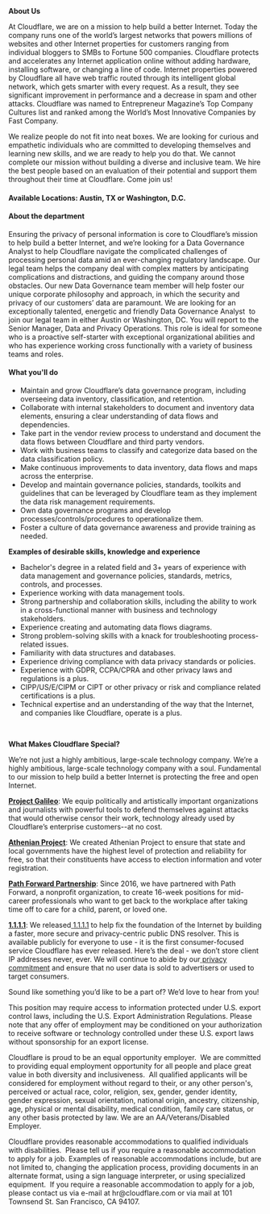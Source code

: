 <div class="content-intro">
	<div><strong>About Us</strong></div>
	<div>
		<p>At Cloudflare, we are on a mission to help build a better Internet. Today the company runs one of the world’s largest networks that powers millions of websites and other Internet properties for customers ranging from individual bloggers to SMBs to Fortune 500 companies. Cloudflare protects and accelerates any Internet application online without adding hardware, installing software, or changing a line of code. Internet properties powered by Cloudflare all have web traffic routed through its intelligent global network, which gets smarter with every request. As a result, they see significant improvement in performance and a decrease in spam and other attacks. Cloudflare was named to Entrepreneur Magazine’s Top Company Cultures list and ranked among the World’s Most Innovative Companies by Fast Company.&nbsp;</p>
		<p><span style="font-weight: 400;">We realize people do not fit into neat boxes. We are looking for curious and empathetic individuals who are committed to developing themselves and learning new skills, and we are ready to help you do that. We cannot complete our mission without building a diverse and inclusive team. We hire the best people based on an evaluation of their potential and support them throughout their time at Cloudflare. Come join us!&nbsp;</span></p>
	</div>
</div>
<h4>Available Locations: Austin, TX or Washington, D.C.</h4>
<h4>About the department</h4>
<p>Ensuring the privacy of personal information is core to Cloudflare’s mission to help build a better Internet, and we’re looking for a Data Governance Analyst to help Cloudflare navigate the complicated challenges of processing personal data amid an ever-changing regulatory landscape. Our legal team helps the company deal with complex matters by anticipating complications and distractions, and guiding the company around those obstacles. Our new Data Governance team member will help foster our unique corporate philosophy and approach, in which the security and privacy of our customers’ data are paramount. We are looking for an exceptionally talented, energetic and friendly Data Governance Analyst&nbsp; to join our legal team in either Austin or Washington, DC. You will report to the Senior Manager, Data and Privacy Operations. This role is ideal for someone who is a proactive self-starter with exceptional organizational abilities and who has experience working cross functionally with a variety of business teams and roles.&nbsp;</p>
<h4>What you'll do</h4>
<ul>
	<li>Maintain and grow Cloudflare’s data governance program, including overseeing data inventory, classification, and retention.</li>
	<li>Collaborate with internal stakeholders to document and inventory data elements, ensuring a clear understanding of data flows and dependencies.&nbsp;&nbsp;</li>
	<li>Take part in the vendor review process to understand and document the data flows between Cloudflare and third party vendors.&nbsp;</li>
	<li>Work with business teams to classify and categorize data based on the data classification policy.&nbsp;</li>
	<li>Make continuous improvements to data inventory, data flows and maps across the enterprise.</li>
	<li>Develop and maintain governance policies, standards, toolkits and guidelines that can be leveraged by Cloudflare team as they implement the data risk management requirements.&nbsp;</li>
	<li>Own data governance programs and develop processes/controls/procedures to operationalize them.&nbsp;</li>
	<li>Foster a culture of data governance awareness and provide training as needed.&nbsp;</li>
</ul>
<p><strong>Examples of desirable skills, knowledge and experience</strong></p>
<ul>
	<li>Bachelor's degree in a related field and 3+ years of experience with data management and governance policies, standards, metrics, controls, and processes.</li>
	<li>Experience working with data management tools.&nbsp;</li>
	<li>Strong partnership and collaboration skills, including the ability to work in a cross-functional manner with business and technology stakeholders.</li>
	<li>Experience creating and automating data flows diagrams.&nbsp;</li>
	<li>Strong problem-solving skills with a knack for troubleshooting process-related issues.</li>
	<li>Familiarity with data structures and databases.</li>
	<li>Experience driving compliance with data privacy standards or policies.</li>
	<li>Experience with GDPR, CCPA/CPRA and other privacy laws and regulations is a plus.&nbsp;</li>
	<li>CIPP/US/E/CIPM or CIPT or other privacy or risk and compliance related certifications is a plus.</li>
	<li>Technical expertise and an understanding of the way that the Internet, and companies like Cloudflare, operate is a plus.</li>
</ul>
<p>&nbsp;</p>
<div class="content-conclusion">
	<p><strong>What Makes Cloudflare Special?</strong></p>
	<p><span style="font-weight: 400;">We’re not just a highly ambitious, large-scale technology company. We’re a highly ambitious, large-scale technology company with a soul. Fundamental to our mission to help build a better Internet is protecting the free and open Internet.</span></p>
	<p><a href="https://blog.cloudflare.com/protecting-free-expression-online/"><strong>Project Galileo</strong></a><span style="font-weight: 400;">: We equip politically and artistically important organizations and journalists with powerful tools to defend themselves against attacks that would otherwise censor their work, technology already used by Cloudflare’s enterprise customers--at no cost.</span></p>
	<p><strong><a href="https://www.cloudflare.com/athenian/">Athenian Project</a></strong><span style="font-weight: 400;">: We created Athenian Project to ensure that state and local governments have the highest level of protection and reliability for free, so that their constituents have access to election information and voter registration.</span></p>
	<p><a href="https://blog.cloudflare.com/tag/path-forward/"><strong>Path Forward Partnership</strong></a><span style="font-weight: 400;">: Since 2016, we have partnered with Path Forward, a nonprofit organization, to create 16-week positions for mid-career professionals who want to get back to the workplace after taking time off to care for a child, parent, or loved one.</span></p>
	<p><a href="https://1.1.1.1/"><strong>1.1.1.1</strong></a><span style="font-weight: 400;">: We released</span><a href="https://1.1.1.1/"> <span style="font-weight: 400;">1.1.1.1</span></a><span style="font-weight: 400;"> to help fix the foundation of the Internet by building a faster, more secure and privacy-centric public DNS resolver. This is available publicly for everyone to use - it is the first consumer-focused service Cloudflare has ever released. Here’s the deal - we don’t store client IP addresses never, ever. We will continue to abide by our</span><a href="https://developers.cloudflare.com/1.1.1.1/privacy/public-dns-resolver"> privacy commitment</a><span style="font-weight: 400;"> and ensure that no user data is sold to advertisers or used to target consumers.</span></p>
	<p><span style="font-weight: 400;">Sound like something you’d like to be a part of? We’d love to hear from you!</span></p>
	<p><span style="font-weight: 400;">This position may require access to information protected under U.S. export control laws, including the U.S. Export Administration Regulations. Please note that any offer of employment may be conditioned on your authorization to receive software or technology controlled under these U.S. export laws without sponsorship for an export license.</span></p>
	<p><span style="font-weight: 400;">Cloudflare is proud to be an equal opportunity employer. &nbsp;We are committed to providing equal employment opportunity for all people and place great value in both diversity and inclusiveness. &nbsp;All qualified applicants will be considered for employment without regard to their, or any other person's, perceived or actual</span> <span style="font-weight: 400;">race, color, religion, sex, gender, gender identity, gender expression, sexual orientation, national origin, ancestry, citizenship, age, physical or mental disability, medical condition, family care status, or any other basis protected by law. </span><span style="font-weight: 400;">We are an AA/Veterans/Disabled Employer.</span></p>
	<p><span style="font-weight: 400;">Cloudflare provides reasonable accommodations to qualified individuals with disabilities. &nbsp;Please tell us if you require a reasonable accommodation to apply for a job. Examples of reasonable accommodations include, but are not limited to, changing the application process, providing documents in an alternate format, using a sign language interpreter, or using specialized equipment. &nbsp;If you require a reasonable accommodation to apply for a job, please contact us via e-mail at </span><span style="font-weight: 400;">hr@cloudflare.com</span><span style="font-weight: 400;"> or via mail at 101 Townsend St. San Francisco, CA 94107.</span></p>
</div>